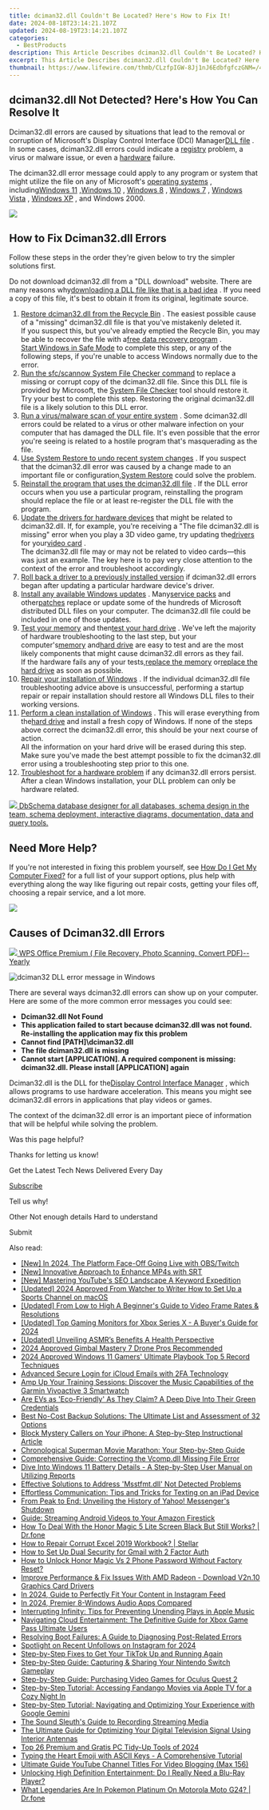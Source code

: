 ```yaml
---
title: dciman32.dll Couldn't Be Located? Here's How to Fix It!
date: 2024-08-18T23:14:21.107Z
updated: 2024-08-19T23:14:21.107Z
categories:
  - BestProducts
description: This Article Describes dciman32.dll Couldn't Be Located? Here's How to Fix It!
excerpt: This Article Describes dciman32.dll Couldn't Be Located? Here's How to Fix It!
thumbnail: https://www.lifewire.com/thmb/CLzfpIGW-8Jj1nJ6EdbfgfczGNM=/400x300/filters:no_upscale():max_bytes(150000):strip_icc():format(webp)/dciman32-dll-error-message-5abd098eba61770037a5e9a9.png
---
```


## dciman32.dll Not Detected? Here's How You Can Resolve It
 Dciman32.dll errors are caused by situations that lead to the removal or corruption of Microsoft's Display Control Interface (DCI) Manager[DLL file](https://www.lifewire.com/what-is-a-dll-file-2625852) . In some cases, dciman32.dll errors could indicate a [registry](https://www.lifewire.com/windows-registry-2625992) problem, a virus or malware issue, or even a [hardware](https://www.lifewire.com/computer-hardware-2625895) failure.

 The dciman32.dll error message could apply to any program or system that might utilize the file on any of Microsoft's [operating systems](https://www.lifewire.com/operating-systems-2625912) , including[Windows 11](https://www.lifewire.com/windows-11-5188930) ,[Windows 10](https://www.lifewire.com/windows-10-2626217) , [Windows 8](https://www.lifewire.com/windows-8-2626235) , [Windows 7](https://www.lifewire.com/windows-7-2626265) , [Windows Vista](https://www.lifewire.com/windows-vista-2626311) , [Windows XP](https://www.lifewire.com/windows-xp-2626354) , and Windows 2000.

<!-- affiliate ads begin -->
<a href="https://secure.2checkout.com/order/checkout.php?PRODS=32667153&QTY=1&AFFILIATE=108875&CART=1"><img src="https://www.coolmuster.com/uploads/image/20201228/feature02.png" border="0"></a>
<!-- affiliate ads end -->
## How to Fix Dciman32.dll Errors

 Follow these steps in the order they're given below to try the simpler solutions first.

 Do not download dciman32.dll from a "DLL download" website. There are many reasons why[downloading a DLL file like that is a bad idea](https://www.lifewire.com/important-reasons-not-to-download-dll-files-2624455) . If you need a copy of this file, it's best to obtain it from its original, legitimate source.

1. [Restore dciman32.dll from the Recycle Bin](https://www.lifewire.com/how-to-restore-deleted-files-from-the-recycle-bin-2624515) . The easiest possible cause of a "missing" dciman32.dll file is that you've mistakenly deleted it.  
 If you suspect this, but you've already emptied the Recycle Bin, you may be able to recover the file with a[free data recovery program](https://www.lifewire.com/free-data-recovery-software-tools-2622893) .  
[Start Windows in Safe Mode](https://www.lifewire.com/how-do-i-start-windows-in-safe-mode-2624480) to complete this step, or any of the following steps, if you're unable to access Windows normally due to the error.
2. [Run the sfc/scannow System File Checker command](https://www.lifewire.com/how-to-use-sfc-scannow-to-repair-windows-system-files-2626161) to replace a missing or corrupt copy of the dciman32.dll file. Since this DLL file is provided by Microsoft, the [System File Checker](https://www.lifewire.com/sfc-command-system-file-checker-2626020) tool should restore it.  
 Try your best to complete this step. Restoring the original dciman32.dll file is a likely solution to this DLL error.
3. [Run a virus/malware scan of your entire system](https://www.lifewire.com/properly-scan-your-computer-for-viruses-and-other-malware-2624526) . Some dciman32.dll errors could be related to a virus or other malware infection on your computer that has damaged the DLL file. It's even possible that the error you're seeing is related to a hostile program that's masquerading as the file.
4. [Use System Restore to undo recent system changes](https://www.lifewire.com/how-to-use-system-restore-in-windows-2626131) . If you suspect that the dciman32.dll error was caused by a change made to an important file or configuration,[System Restore](https://www.lifewire.com/what-is-system-restore-2626022) could solve the problem.
5. [Reinstall the program that uses the dciman32.dll file](https://www.lifewire.com/what-is-the-proper-way-to-reinstall-a-software-program-2624478) . If the DLL error occurs when you use a particular program, reinstalling the program should replace the file or at least re-register the DLL file with the program.
6. [Update the drivers for hardware devices](https://www.lifewire.com/how-to-update-drivers-in-windows-2619214) that might be related to dciman32.dll. If, for example, you're receiving a "The file dciman32.dll is missing" error when you play a 3D video game, try updating the[drivers](https://www.lifewire.com/what-is-a-device-driver-2625796) for your[video card](https://www.lifewire.com/what-is-a-video-card-2618161) .  
 The dciman32.dll file may or may not be related to video cards—this was just an example. The key here is to pay very close attention to the context of the error and troubleshoot accordingly.
7. [Roll back a driver to a previously installed version](https://www.lifewire.com/how-to-roll-back-a-driver-in-windows-2619217) if dciman32.dll errors began after updating a particular hardware device's driver.
8. [Install any available Windows updates](https://www.lifewire.com/how-to-check-for-install-windows-updates-2624596) . Many[service packs](https://www.lifewire.com/what-is-a-service-pack-2626010) and other[patches](https://www.lifewire.com/what-is-a-patch-2625960) replace or update some of the hundreds of Microsoft distributed DLL files on your computer. The dciman32.dll file could be included in one of those updates.
9. [Test your memory](https://www.lifewire.com/free-memory-test-programs-2626178) and then[test your hard drive](https://www.lifewire.com/free-hard-drive-testing-programs-2626183) . We've left the majority of hardware troubleshooting to the last step, but your computer's[memory](https://www.lifewire.com/what-is-random-access-memory-ram-2618159) and[hard drive](https://www.lifewire.com/what-is-a-hard-disk-drive-2618152) are easy to test and are the most likely components that might cause dciman32.dll errors as they fail.  
 If the hardware fails any of your tests,[replace the memory](https://www.lifewire.com/how-to-replace-the-memory-ram-in-a-computer-2626201) or[replace the hard drive](https://www.lifewire.com/how-to-replace-a-hard-drive-2626200) as soon as possible.
10. [Repair your installation of Windows](https://www.lifewire.com/how-do-i-automatically-repair-windows-problems-2624907) . If the individual dciman32.dll file troubleshooting advice above is unsuccessful, performing a startup repair or repair installation should restore all Windows DLL files to their working versions.
11. [Perform a clean installation of Windows](https://www.lifewire.com/how-to-clean-install-windows-2624904) . This will erase everything from the[hard drive](https://www.lifewire.com/what-is-a-hard-disk-drive-2618152) and install a fresh copy of Windows. If none of the steps above correct the dciman32.dll error, this should be your next course of action.  
 All the information on your hard drive will be erased during this step. Make sure you've made the best attempt possible to fix the dciman32.dll error using a troubleshooting step prior to this one.
12. [Troubleshoot for a hardware problem](https://www.lifewire.com/fix-a-dll-issue-caused-by-a-hardware-problem-2624493) if any dciman32.dll errors persist. After a clean Windows installation, your DLL problem can only be hardware related.

<!-- affiliate ads begin -->
<a href="https://shop.dbschema.com/order/checkout.php?PRODS=19867419&QTY=1&AFFILIATE=108875&CART=1"> <img src="https://secure.avangate.com/images/merchant/176b22bab4e94a28619ca2433b2ef241/products/1_icon256.png" border="0">
DbSchema database designer for all databases, schema design in the team, schema deployment, interactive diagrams, documentation, data and query tools. </a>
<!-- affiliate ads end -->
## Need More Help?

 If you're not interested in fixing this problem yourself, see [How Do I Get My Computer Fixed?](https://www.lifewire.com/how-do-i-get-my-computer-fixed-2625167) for a full list of your support options, plus help with everything along the way like figuring out repair costs, getting your files off, choosing a repair service, and a lot more.

<!-- affiliate ads begin -->
<a href="https://shop.copernic.com/order/checkout.php?PRODS=41033095&QTY=1&AFFILIATE=108875&CART=1"><img src="https://secure.2checkout.com/images/merchant/8d30aa96e72440759f74bd2306c1fa3d/Copernic-2023-Affiliate-728x90-Advanced-3YR.png" border="0"></a>
<!-- affiliate ads end -->
## Causes of Dciman32.dll Errors

<!-- affiliate ads begin -->
<a href="https://secure.2checkout.com/order/checkout.php?PRODS=38729081&QTY=1&AFFILIATE=108875&CART=1"><img src="https://website-prod.cache.wpscdn.com/img/wps-spreadsheet-free-excel-editor-online-offline-1x.93e269d.png" border="0">
WPS Office Premium ( File Recovery, Photo Scanning, Convert PDF)--Yearly</a>
<!-- affiliate ads end -->
![dciman32 DLL error message in Windows](https://www.lifewire.com/thmb/yseVhLvw26Kj9e6LSi3lo6sspkI=/1500x0/filters:no_upscale():max_bytes(150000):strip_icc():format(webp)/dciman32-dll-error-message-5abd098eba61770037a5e9a9.png)

 There are several ways dciman32.dll errors can show up on your computer. Here are some of the more common error messages you could see:

* **Dciman32.dll Not Found**
* **This application failed to start because dciman32.dll was not found. Re-installing the application may fix this problem**
* **Cannot find \[PATH\]\\dciman32.dll**
* **The file dciman32.dll is missing**
* **Cannot start \[APPLICATION\]. A required component is missing: dciman32.dll. Please install \[APPLICATION\] again**

 Dciman32.dll is the DLL for the[Display Control Interface Manager](https://learn.microsoft.com/en-us/windows-hardware/drivers/display/display-control-interface-functions) , which allows programs to use hardware acceleration. This means you might see dciman32.dll errors in applications that play videos or games.

 The context of the dciman32.dll error is an important piece of information that will be helpful while solving the problem.

Was this page helpful?

Thanks for letting us know!

 Get the Latest Tech News Delivered Every Day

[Subscribe](https://www.lifewire.com/#)

Tell us why!

 Other  Not enough details  Hard to understand

 Submit

<ins class="adsbygoogle"
     style="display:block"
     data-ad-format="autorelaxed"
     data-ad-client="ca-pub-7571918770474297"
     data-ad-slot="1223367746"></ins>



<ins class="adsbygoogle"
     style="display:block"
     data-ad-client="ca-pub-7571918770474297"
     data-ad-slot="8358498916"
     data-ad-format="auto"
     data-full-width-responsive="true"></ins>

<span class="atpl-alsoreadstyle">Also read:</span>
<div><ul>
<li><a href="https://video-capture.techidaily.com/new-in-2024-the-platform-face-off-going-live-with-obstwitch/"><u>[New] In 2024, The Platform Face-Off  Going Live with OBS/Twitch</u></a></li>
<li><a href="https://some-techniques.techidaily.com/new-innovative-approach-to-enhance-mp4s-with-srt/"><u>[New] Innovative Approach to Enhance MP4s with SRT</u></a></li>
<li><a href="https://facebook-video-footage.techidaily.com/new-mastering-youtubes-seo-landscape-a-keyword-expedition/"><u>[New] Mastering YouTube's SEO Landscape  A Keyword Expedition</u></a></li>
<li><a href="https://eaxpv-info.techidaily.com/updated-2024-approved-from-watcher-to-writer-how-to-set-up-a-sports-channel-on-macos/"><u>[Updated] 2024 Approved  From Watcher to Writer  How to Set Up a Sports Channel on macOS</u></a></li>
<li><a href="https://some-techniques.techidaily.com/updated-from-low-to-high-a-beginners-guide-to-video-frame-rates-and-resolutions/"><u>[Updated] From Low to High  A Beginner's Guide to Video Frame Rates & Resolutions</u></a></li>
<li><a href="https://vp-tips.techidaily.com/updated-top-gaming-monitors-for-xbox-series-x-a-buyers-guide-for-2024/"><u>[Updated] Top Gaming Monitors for Xbox Series X - A Buyer's Guide for 2024</u></a></li>
<li><a href="https://some-approaches.techidaily.com/updated-unveiling-asmrs-benefits-a-health-perspective/"><u>[Updated] Unveiling ASMR’s Benefits  A Health Perspective</u></a></li>
<li><a href="https://some-techniques.techidaily.com/2024-approved-gimbal-mastery-7-drone-pros-recommended/"><u>2024 Approved  Gimbal Mastery  7 Drone Pros Recommended</u></a></li>
<li><a href="https://remote-screen-capture.techidaily.com/2024-approved-windows-11-gamers-ultimate-playbook-top-5-record-techniques/"><u>2024 Approved  Windows 11 Gamers' Ultimate Playbook  Top 5 Record Techniques</u></a></li>
<li><a href="https://tech-renaissance.techidaily.com/advanced-secure-login-for-icloud-emails-with-2fa-technology/"><u>Advanced Secure Login for iCloud Emails with 2FA Technology</u></a></li>
<li><a href="https://buynow-reviews.techidaily.com/amp-up-your-training-sessions-discover-the-music-capabilities-of-the-garmin-vivoactive-3-smartwatch/"><u>Amp Up Your Training Sessions: Discover the Music Capabilities of the Garmin Vivoactive 3 Smartwatch</u></a></li>
<li><a href="https://tech-renaissance.techidaily.com/are-evs-as-eco-friendly-as-they-claim-a-deep-dive-into-their-green-credentials/"><u>Are EVs as 'Eco-Friendly' As They Claim? A Deep Dive Into Their Green Credentials</u></a></li>
<li><a href="https://tech-renaissance.techidaily.com/best-no-cost-backup-solutions-the-ultimate-list-and-assessment-of-32-options/"><u>Best No-Cost Backup Solutions: The Ultimate List and Assessment of 32 Options</u></a></li>
<li><a href="https://tech-renaissance.techidaily.com/block-mystery-callers-on-your-iphone-a-step-by-step-instructional-article/"><u>Block Mystery Callers on Your iPhone: A Step-by-Step Instructional Article</u></a></li>
<li><a href="https://tech-renaissance.techidaily.com/chronological-superman-movie-marathon-your-step-by-step-guide/"><u>Chronological Superman Movie Marathon: Your Step-by-Step Guide</u></a></li>
<li><a href="https://tech-renaissance.techidaily.com/comprehensive-guide-correcting-the-vcompdll-missing-file-error/"><u>Comprehensive Guide: Correcting the Vcomp.dll Missing File Error</u></a></li>
<li><a href="https://tech-renaissance.techidaily.com/dive-into-windows-11-battery-details-a-step-by-step-user-manual-on-utilizing-reports/"><u>Dive Into Windows 11 Battery Details - A Step-by-Step User Manual on Utilizing Reports</u></a></li>
<li><a href="https://tech-renaissance.techidaily.com/effective-solutions-to-address-msstfmtdll-not-detected-problems/"><u>Effective Solutions to Address 'Msstfmt.dll' Not Detected Problems</u></a></li>
<li><a href="https://tech-renaissance.techidaily.com/effortless-communication-tips-and-tricks-for-texting-on-an-ipad-device/"><u>Effortless Communication: Tips and Tricks for Texting on an iPad Device</u></a></li>
<li><a href="https://tech-renaissance.techidaily.com/from-peak-to-end-unveiling-the-history-of-yahoo-messengers-shutdown/"><u>From Peak to End: Unveiling the History of Yahoo! Messenger's Shutdown</u></a></li>
<li><a href="https://tech-renaissance.techidaily.com/guide-streaming-android-videos-to-your-amazon-firestick/"><u>Guide: Streaming Android Videos to Your Amazon Firestick</u></a></li>
<li><a href="https://change-location.techidaily.com/how-to-deal-with-the-honor-magic-5-lite-screen-black-but-still-works-drfone-by-drfone-fix-android-problems-fix-android-problems/"><u>How To Deal With the Honor Magic 5 Lite Screen Black But Still Works? | Dr.fone</u></a></li>
<li><a href="https://blog-min.techidaily.com/how-to-repair-corrupt-excel-2019-workbook-stellar-by-stellar-guide/"><u>How to Repair Corrupt Excel 2019 Workbook? | Stellar</u></a></li>
<li><a href="https://tech-renaissance.techidaily.com/how-to-set-up-dual-security-for-gmail-with-2-factor-auth/"><u>How to Set Up Dual Security for Gmail with 2 Factor Auth</u></a></li>
<li><a href="https://unlock-android.techidaily.com/how-to-unlock-honor-magic-vs-2-phone-password-without-factory-reset-by-drfone-android/"><u>How to Unlock Honor Magic Vs 2 Phone Password Without Factory Reset?</u></a></li>
<li><a href="https://tech-renaissance.techidaily.com/improve-performance-and-fix-issues-with-amd-radeon-download-v2n10-graphics-card-drivers/"><u>Improve Performance & Fix Issues With AMD Radeon - Download V2n.10 Graphics Card Drivers</u></a></li>
<li><a href="https://instagram-video-recordings.techidaily.com/in-2024-guide-to-perfectly-fit-your-content-in-instagram-feed/"><u>In 2024, Guide to Perfectly Fit Your Content in Instagram Feed</u></a></li>
<li><a href="https://extra-support.techidaily.com/in-2024-premier-8-windows-audio-apps-compared/"><u>In 2024, Premier 8-Windows Audio Apps Compared</u></a></li>
<li><a href="https://tech-renaissance.techidaily.com/interrupting-infinity-tips-for-preventing-unending-plays-in-apple-music/"><u>Interrupting Infinity: Tips for Preventing Unending Plays in Apple Music</u></a></li>
<li><a href="https://tech-renaissance.techidaily.com/navigating-cloud-entertainment-the-definitive-guide-for-xbox-game-pass-ultimate-users/"><u>Navigating Cloud Entertainment: The Definitive Guide for Xbox Game Pass Ultimate Users</u></a></li>
<li><a href="https://tech-renaissance.techidaily.com/resolving-boot-failures-a-guide-to-diagnosing-post-related-errors/"><u>Resolving Boot Failures: A Guide to Diagnosing Post-Related Errors</u></a></li>
<li><a href="https://instagram-video-recordings.techidaily.com/spotlight-on-recent-unfollows-on-instagram-for-2024/"><u>Spotlight on Recent Unfollows on Instagram for 2024</u></a></li>
<li><a href="https://tech-renaissance.techidaily.com/step-by-step-fixes-to-get-your-tiktok-up-and-running-again/"><u>Step-by-Step Fixes to Get Your TikTok Up and Running Again</u></a></li>
<li><a href="https://tech-renaissance.techidaily.com/step-by-step-guide-capturing-and-sharing-your-nintendo-switch-gameplay/"><u>Step-by-Step Guide: Capturing & Sharing Your Nintendo Switch Gameplay</u></a></li>
<li><a href="https://tech-renaissance.techidaily.com/step-by-step-guide-purchasing-video-games-for-oculus-quest-2/"><u>Step-by-Step Guide: Purchasing Video Games for Oculus Quest 2</u></a></li>
<li><a href="https://tech-renaissance.techidaily.com/step-by-step-tutorial-accessing-fandango-movies-via-apple-tv-for-a-cozy-night-in/"><u>Step-by-Step Tutorial: Accessing Fandango Movies via Apple TV for a Cozy Night In</u></a></li>
<li><a href="https://tech-renaissance.techidaily.com/1722871227974-step-by-step-tutorial-navigating-and-optimizing-your-experience-with-google-gemini/"><u>Step-by-Step Tutorial: Navigating and Optimizing Your Experience with Google Gemini</u></a></li>
<li><a href="https://screen-video-capture.techidaily.com/the-sound-sleuths-guide-to-recording-streaming-media/"><u>The Sound Sleuth's Guide to Recording Streaming Media</u></a></li>
<li><a href="https://tech-renaissance.techidaily.com/the-ultimate-guide-for-optimizing-your-digital-television-signal-using-interior-antennas/"><u>The Ultimate Guide for Optimizing Your Digital Television Signal Using Interior Antennas</u></a></li>
<li><a href="https://tech-renaissance.techidaily.com/top-26-premium-and-gratis-pc-tidy-up-tools-of-2024/"><u>Top 26 Premium and Gratis PC Tidy-Up Tools of 2024</u></a></li>
<li><a href="https://tech-renaissance.techidaily.com/typing-the-heart-emoji-with-ascii-keys-a-comprehensive-tutorial/"><u>Typing the Heart Emoji with ASCII Keys - A Comprehensive Tutorial</u></a></li>
<li><a href="https://youtube-videos.techidaily.com/ultimate-guide-youtube-channel-titles-for-video-blogging-max-156/"><u>Ultimate Guide  YouTube Channel Titles For Video Blogging (Max 156)</u></a></li>
<li><a href="https://tech-renaissance.techidaily.com/unlocking-high-definition-entertainment-do-i-really-need-a-blu-ray-player/"><u>Unlocking High Definition Entertainment: Do I Really Need a Blu-Ray Player?</u></a></li>
<li><a href="https://android-pokemon-go.techidaily.com/what-legendaries-are-in-pokemon-platinum-on-motorola-moto-g24-drfone-by-drfone-virtual-android/"><u>What Legendaries Are In Pokemon Platinum On Motorola Moto G24? | Dr.fone</u></a></li>
</ul></div>
